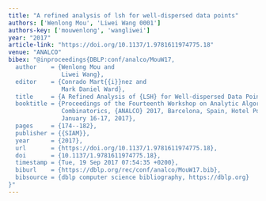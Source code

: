 ```yaml
---
title: "A refined analysis of lsh for well-dispersed data points"
authors: ['Wenlong Mou', 'Liwei Wang 0001']
authors-key: ['mouwenlong', 'wangliwei']
year: "2017"
article-link: "https://doi.org/10.1137/1.9781611974775.18"
venue: "ANALCO"
bibex: "@inproceedings{DBLP:conf/analco/MouW17,
  author    = {Wenlong Mou and
               Liwei Wang},
  editor    = {Conrado Mart{{i}}nez and
               Mark Daniel Ward},
  title     = {A Refined Analysis of {LSH} for Well-dispersed Data Points},
  booktitle = {Proceedings of the Fourteenth Workshop on Analytic Algorithmics and
               Combinatorics, {ANALCO} 2017, Barcelona, Spain, Hotel Porta Fira,
               January 16-17, 2017},
  pages     = {174--182},
  publisher = {{SIAM}},
  year      = {2017},
  url       = {https://doi.org/10.1137/1.9781611974775.18},
  doi       = {10.1137/1.9781611974775.18},
  timestamp = {Tue, 19 Sep 2017 07:54:35 +0200},
  biburl    = {https://dblp.org/rec/conf/analco/MouW17.bib},
  bibsource = {dblp computer science bibliography, https://dblp.org}
}"
---
```

